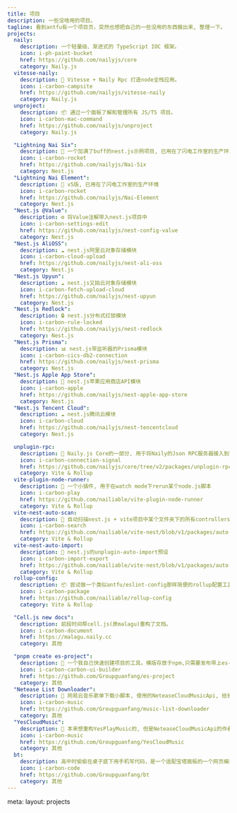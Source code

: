 ```yaml
---
title: 项目
description: 一些没啥用的项目。
tagline: 看到antfu有一个项目页，突然也想把自己的一些没用的东西搬出来, 整理一下。
projects:
  naily:
    description: 一个轻量级、渐进式的 TypeScript IOC 框架。
    icon: i-ph-paint-bucket
    href: https://github.com/nailyjs/core
    category: Naily.js
  vitesse-naily:
    description: 🚀 Vitesse + Naily Rpc 打造node全栈应用。
    icon: i-carbon-campsite
    href: https://github.com/nailyjs/vitesse-naily
    category: Naily.js
  unproject:
    description: 📦 通过一个面板了解和管理所有 JS/TS 项目。
    icon: i-carbon-mac-command
    href: https://github.com/nailyjs/unproject
    category: Naily.js

  "Lightning Nai Six":
    description: 📑 一个加满了buff的nest.js示例项目, 已用在了闪电工作室的生产环境
    icon: i-carbon-rocket
    href: https://github.com/nailyjs/Nai-Six
    category: Nest.js
  "Lightning Nai Element":
    description: 📑 v5版, 已用在了闪电工作室的生产环境
    icon: i-carbon-rocket
    href: https://github.com/nailyjs/Nai-Element
    category: Nest.js
  "Nest.js @Value":
    description: ⚙️ 将Value注解带入nest.js项目中
    icon: i-carbon-settings-edit
    href: https://github.com/nailyjs/nest-config-value
    category: Nest.js
  "Nest.js AliOSS":
    description: ☁️ nest.js阿里云对象存储模块
    icon: i-carbon-cloud-upload
    href: https://github.com/nailyjs/nest-ali-oss
    category: Nest.js
  "Nest.js Upyun":
    description: ☁️ nest.js又拍云对象存储模块
    icon: i-carbon-fetch-upload-cloud
    href: https://github.com/nailyjs/nest-upyun
    category: Nest.js
  "Nest.js Redlock":
    description: 🔒 nest.js分布式红锁模块
    icon: i-carbon-rule-locked
    href: https://github.com/nailyjs/nest-redlock
    category: Nest.js
  "Nest.js Prisma":
    description: 📊 nest.js带监听器的Prisma模块
    icon: i-carbon-cics-db2-connection
    href: https://github.com/nailyjs/nest-prisma
    category: Nest.js
  "Nest.js Apple App Store":
    description: 🍎 nest.js苹果应用商店API模块
    icon: i-carbon-apple
    href: https://github.com/nailyjs/nest-apple-app-store
    category: Nest.js
  "Nest.js Tencent Cloud":
    description: ☁️ nest.js腾讯云模块
    icon: i-carbon-cloud
    href: https://github.com/nailyjs/nest-tencentcloud
    category: Nest.js

  unplugin-rpc:
    description: 📡 Naily.js Core的一部分, 用于将Naily的Json RPC服务器接入到Vite项目中
    icon: i-carbon-connection-signal
    href: https://github.com/nailyjs/core/tree/v2/packages/unplugin-rpc
    category: Vite & Rollup
  vite-plugin-node-runner:
    description: 🚀 一个小插件, 用于在watch mode下rerun某个node.js脚本
    icon: i-carbon-play
    href: https://github.com/nailiable/vite-plugin-node-runner
    category: Vite & Rollup
  vite-nest-auto-scan:
    description: 🚀 自动扫描nest.js + vite项目中某个文件夹下的所有controllers/providers/imports, 并注入到某个Module中
    icon: i-carbon-search
    href: https://github.com/nailiable/vite-nest/blob/v1/packages/auto-scan
    category: Vite & Rollup
  vite-nest-auto-import:
    description: 🔪 nest.js的unplugin-auto-import预设
    icon: i-carbon-import-export
    href: https://github.com/nailiable/vite-nest/blob/v1/packages/auto-import
    category: Vite & Rollup
  rollup-config:
    description: 📦 尝试做一个类似antfu/eslint-config那样简便的rollup配置工具
    icon: i-carbon-package
    href: https://github.com/nailiable/rollup-config
    category: Vite & Rollup

  "Cell.js new docs":
    description: 前段时间帮cell.js(原malagu)重构了文档。
    icon: i-carbon-document
    href: https://malagu.naily.cc
    category: 其他

  "pnpm create es-project":
    description: 🚀 一个我自己快速创建项目的工具。模版存放于npm,只需要发布带上es-project-template即会在此显示
    icon: i-carbon-carbon-ui-builder
    href: https://github.com/Groupguanfang/es-project
    category: 其他
  "Netease List Downloader":
    description: 🎵 网易云音乐歌单下载小脚本, 使用的NeteaseCloudMusicApi, 给爸妈下歌到车上的U盘用
    icon: i-carbon-music
    href: https://github.com/Groupguanfang/music-list-downloader
    category: 其他
  "YesCloudMusic":
    description: 🎵 本来想重构YesPlayMusic的, 但是NeteaseCloudMusicApi的作者被发了函, 这个项目就暂时搁置了
    icon: i-carbon-music
    href: https://github.com/Groupguanfang/YesCloudMusic
    category: 其他
  bt:
    description: 高中时偷偷在桌子底下用手机写代码，是一个适配宝塔面板的一个网页编辑器
    icon: i-carbon-code
    href: https://github.com/Groupguanfang/bt
    category: 其他
---
```


<route lang="yaml">
meta:
  layout: projects
</route>

